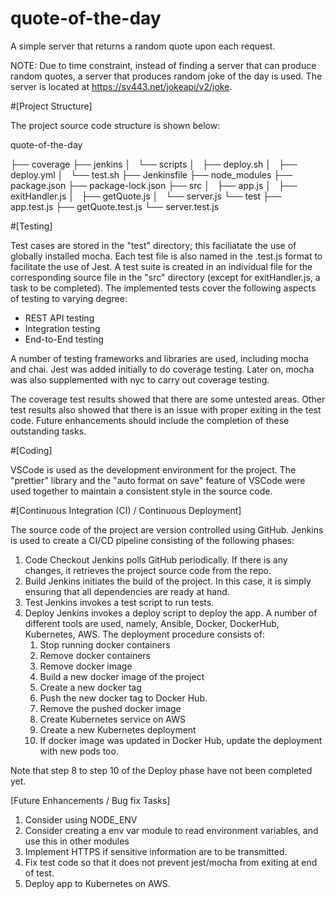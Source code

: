 # quote-of-the-day
A simple server that returns a random quote upon each request.

NOTE:
Due to time constraint, instead of finding a server that can produce random quotes, a server that produces random joke of the day is used.
The server is located at https://sv443.net/jokeapi/v2/joke.


#[Project Structure]

The project source code structure is shown below:

quote-of-the-day

├── coverage
├── jenkins
│   └── scripts
│       ├── deploy.sh
│       ├── deploy.yml
│       └── test.sh
├── Jenkinsfile
├── node_modules
├── package.json
├── package-lock.json
├── src
│   ├── app.js
│   ├── exitHandler.js
│   ├── getQuote.js
│   └── server.js
└── test
    ├── app.test.js
    ├── getQuote.test.js
    └── server.test.js

#[Testing]

Test cases are stored in the "test" directory; this faciliatate the use of globally installed mocha. Each test file is also named in the <module>.test.js
format to facilitate the use of Jest. A test suite is created in an individual file for the corresponding source file in the "src" directory
(except for exitHandler.js, a task to be completed). The implemented tests cover the following aspects of testing to varying degree:
* REST API testing
* Integration testing
* End-to-End testing

A number of testing frameworks and libraries are used, including mocha and chai. Jest was added initially to do coverage testing. Later on, mocha was
also supplemented with nyc to carry out coverage testing.

The coverage test results showed that there are some untested areas. Other test results also showed that there is an issue with proper exiting in the
test code. Future enhancements should include the completion of these outstanding tasks.


#[Coding]

VSCode is used as the development environment for the project. The "prettier" library and the "auto format on save" feature of VSCode were used together
to maintain a consistent style in the source code.


#[Continuous Integration (CI) / Continuous Deployment]

The source code of the project are version controlled using GitHub. Jenkins is used to create a CI/CD pipeline consisting of the following phases:
1. Code Checkout
   Jenkins polls GitHub periodically. If there is any changes, it retrieves the project source code from the repo.
2. Build
   Jenkins initiates the build of the project. In this case, it is simply ensuring that all dependencies are ready at hand.
3. Test
	 Jenkins invokes a test script to run tests.
4. Deploy
   Jenkins invokes a deploy script to deploy the app. A number of different tools are used, namely, Ansible, Docker, DockerHub, Kubernetes, AWS.
   The deployment procedure consists of:
	 1. Stop running docker containers
   2. Remove docker containers
   3. Remove docker image
   4. Build a new docker image of the project
   5. Create a new docker tag
   6. Push the new docker tag to Docker Hub.
   7. Remove the pushed docker image
   8. Create Kubernetes service on AWS
   9. Create a new Kubernetes deployment
   10. If docker image was updated in Docker Hub, update the deployment with new pods too.

Note that step 8 to step 10 of the Deploy phase have not been completed yet.


[Future Enhancements / Bug fix Tasks]

1. Consider using NODE_ENV
2. Consider creating a env var module to read environment variables, and use this in other modules
3. Implement HTTPS if sensitive information are to be transmitted.
4. Fix test code so that it does not prevent jest/mocha from exiting at end of test.
5. Deploy app to Kubernetes on AWS.
